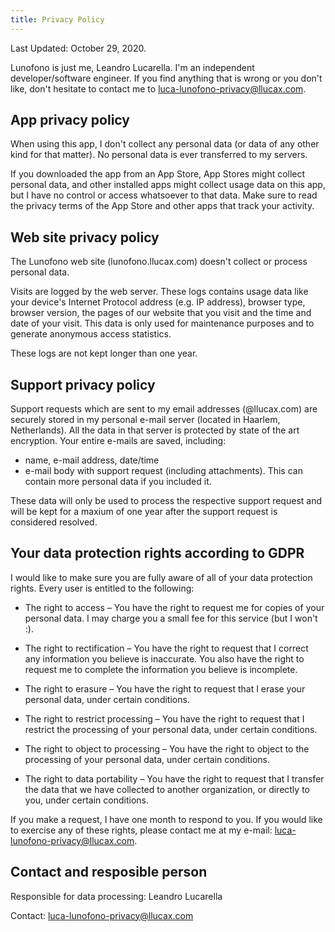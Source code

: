 ```yaml
---
title: Privacy Policy
---
```

Last Updated: October 29, 2020.

Lunofono is just me, Leandro Lucarella. I'm an independent developer/software
engineer. If you find anything that is wrong or you don't like, don't hesitate
to contact me to luca-lunofono-privacy@llucax.com.


## App privacy policy

When using this app, I don't collect any personal data (or data of any other
kind for that matter). No personal data is ever transferred to my servers.

If you downloaded the app from an App Store, App Stores might collect personal
data, and other installed apps might collect usage data on this app, but I have
no control or access whatsoever to that data. Make sure to read the privacy
terms of the App Store and other apps that track your activity.


## Web site privacy policy

The Lunofono web site (lunofono.llucax.com) doesn't collect or process personal
data.

Visits are logged by the web server. These logs contains usage data like your
device's Internet Protocol address (e.g. IP address), browser type, browser
version, the pages of our website that you visit and the time and date of your
visit. This data is only used for maintenance purposes and to generate
anonymous access statistics.

These logs are not kept longer than one year.


## Support privacy policy

Support requests which are sent to my email addresses (@llucax.com) are
securely stored in my personal e-mail server (located in Haarlem, Netherlands).
All the data in that server is protected by state of the art encryption.  Your
entire e-mails are saved, including:

* name, e-mail address, date/time
* e-mail body with support request (including attachments). This can contain
  more personal data if you included it.

These data will only be used to process the respective support request and will
be kept for a maxium of one year after the support request is considered
resolved.


## Your data protection rights according to GDPR

I would like to make sure you are fully aware of all of your data protection
rights. Every user is entitled to the following:

* The right to access – You have the right to request me for copies of your
  personal data. I may charge you a small fee for this service (but I won't :).

* The right to rectification – You have the right to request that I correct any
  information you believe is inaccurate. You also have the right to request me
  to complete the information you believe is incomplete.

* The right to erasure – You have the right to request that I erase your
  personal data, under certain conditions.

* The right to restrict processing – You have the right to request that
  I restrict the processing of your personal data, under certain conditions.

* The right to object to processing – You have the right to object to the
  processing of your personal data, under certain conditions.

* The right to data portability – You have the right to request that I transfer
  the data that we have collected to another organization, or directly to you,
  under certain conditions.

If you make a request, I have one month to respond to you. If you would like
to exercise any of these rights, please contact me at my e-mail:
luca-lunofono-privacy@llucax.com.


## Contact and resposible person

Responsible for data processing: Leandro Lucarella

Contact: luca-lunofono-privacy@llucax.com

